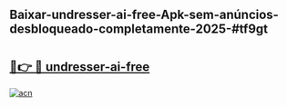 ## Baixar-undresser-ai-free-Apk-sem-anúncios-desbloqueado-completamente-2025-#tf9gt

# <h2><a href="https://ainizakaria.my?title=undresser-ai-free&ref=20M">🔗👉 🔴 undresser-ai-free</a></h2>

[![acn](https://github.com/user-attachments/assets/0f9c940e-d8b0-45ae-aac7-cd30a18b3e1c)](https://ainizakaria.my?title=undresser-ai-free&ref=20M)

